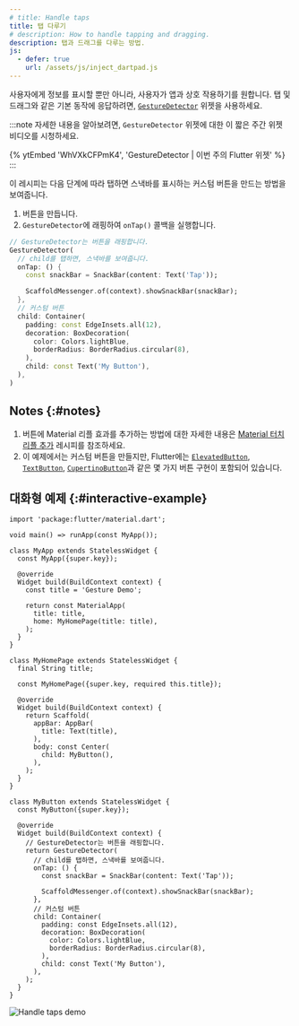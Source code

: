 ```yaml
---
# title: Handle taps
title: 탭 다루기
# description: How to handle tapping and dragging.
description: 탭과 드래그를 다루는 방법.
js:
  - defer: true
    url: /assets/js/inject_dartpad.js
---
```


<?code-excerpt path-base="cookbook/gestures/handling_taps/"?>

사용자에게 정보를 표시할 뿐만 아니라, 사용자가 앱과 상호 작용하기를 원합니다. 
탭 및 드래그와 같은 기본 동작에 응답하려면, [`GestureDetector`][] 위젯을 사용하세요.

:::note
자세한 내용을 알아보려면, `GestureDetector` 위젯에 대한 이 짧은 주간 위젯 비디오를 시청하세요.

{% ytEmbed 'WhVXkCFPmK4', 'GestureDetector | 이번 주의 Flutter 위젯' %}
:::

이 레시피는 다음 단계에 따라 탭하면 스낵바를 표시하는 커스텀 버튼을 만드는 방법을 보여줍니다.

  1. 버튼을 만듭니다.
  2. `GestureDetector`에 래핑하여 `onTap()` 콜백을 실행합니다.

<?code-excerpt "lib/main.dart (GestureDetector)" replace="/return //g;/^\);$/)/g"?>
```dart
// GestureDetector는 버튼을 래핑합니다.
GestureDetector(
  // child를 탭하면, 스낵바를 보여줍니다.
  onTap: () {
    const snackBar = SnackBar(content: Text('Tap'));

    ScaffoldMessenger.of(context).showSnackBar(snackBar);
  },
  // 커스텀 버튼
  child: Container(
    padding: const EdgeInsets.all(12),
    decoration: BoxDecoration(
      color: Colors.lightBlue,
      borderRadius: BorderRadius.circular(8),
    ),
    child: const Text('My Button'),
  ),
)
```

## Notes {:#notes}

  1. 버튼에 Material 리플 효과를 추가하는 방법에 대한 자세한 내용은 
     [Material 터치 리플 추가][Add Material touch ripples] 레시피를 참조하세요.
  2. 이 예제에서는 커스텀 버튼을 만들지만, 
     Flutter에는 [`ElevatedButton`][], [`TextButton`][], [`CupertinoButton`][]과 같은 
     몇 가지 버튼 구현이 포함되어 있습니다.

## 대화형 예제 {:#interactive-example}

<?code-excerpt "lib/main.dart"?>
```dartpad title="Flutter tap handling hands-on example in DartPad" run="true"
import 'package:flutter/material.dart';

void main() => runApp(const MyApp());

class MyApp extends StatelessWidget {
  const MyApp({super.key});

  @override
  Widget build(BuildContext context) {
    const title = 'Gesture Demo';

    return const MaterialApp(
      title: title,
      home: MyHomePage(title: title),
    );
  }
}

class MyHomePage extends StatelessWidget {
  final String title;

  const MyHomePage({super.key, required this.title});

  @override
  Widget build(BuildContext context) {
    return Scaffold(
      appBar: AppBar(
        title: Text(title),
      ),
      body: const Center(
        child: MyButton(),
      ),
    );
  }
}

class MyButton extends StatelessWidget {
  const MyButton({super.key});

  @override
  Widget build(BuildContext context) {
    // GestureDetector는 버튼을 래핑합니다.
    return GestureDetector(
      // child를 탭하면, 스낵바를 보여줍니다.
      onTap: () {
        const snackBar = SnackBar(content: Text('Tap'));

        ScaffoldMessenger.of(context).showSnackBar(snackBar);
      },
      // 커스텀 버튼
      child: Container(
        padding: const EdgeInsets.all(12),
        decoration: BoxDecoration(
          color: Colors.lightBlue,
          borderRadius: BorderRadius.circular(8),
        ),
        child: const Text('My Button'),
      ),
    );
  }
}
```

<noscript>
  <img src="/assets/images/docs/cookbook/handling-taps.gif" alt="Handle taps demo" class="site-mobile-screenshot" />
</noscript>

[Add Material touch ripples]: /cookbook/gestures/ripples
[`CupertinoButton`]: {{site.api}}/flutter/cupertino/CupertinoButton-class.html
[`TextButton`]: {{site.api}}/flutter/material/TextButton-class.html
[`GestureDetector`]: {{site.api}}/flutter/widgets/GestureDetector-class.html
[`ElevatedButton`]: {{site.api}}/flutter/material/ElevatedButton-class.html
